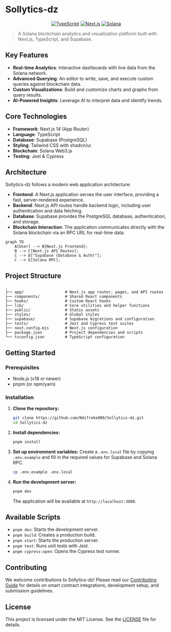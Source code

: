 # Sollytics-dz

<div align="center">

[![TypeScript](https://img.shields.io/badge/TypeScript-5.2-blue?style=flat-square&logo=typescript)](https://typescriptlang.org)
[![Next.js](https://img.shields.io/badge/Next.js-14-black?style=flat-square&logo=next.js)](https://nextjs.org)
[![Solana](https://img.shields.io/badge/Solana-SDK-purple?style=flat-square&logo=solana)](https://solana.com)

</div>

> A Solana blockchain analytics and visualization platform built with Next.js, TypeScript, and Supabase.

## Key Features

- **Real-time Analytics**: Interactive dashboards with live data from the Solana network.
- **Advanced Querying**: An editor to write, save, and execute custom queries against blockchain data.
- **Custom Visualizations**: Build and customize charts and graphs from query results.
- **AI-Powered Insights**: Leverage AI to interpret data and identify trends.

## Core Technologies

- **Framework**: Next.js 14 (App Router)
- **Language**: TypeScript
- **Database**: Supabase (PostgreSQL)
- **Styling**: Tailwind CSS with shadcn/ui
- **Blockchain**: Solana Web3.js
- **Testing**: Jest & Cypress

## Architecture

Sollytics-dz follows a modern web application architecture:

-   **Frontend**: A Next.js application serves the user interface, providing a fast, server-rendered experience.
-   **Backend**: Next.js API routes handle backend logic, including user authentication and data fetching.
-   **Database**: Supabase provides the PostgreSQL database, authentication, and storage.
-   **Blockchain Interaction**: The application communicates directly with the Solana blockchain via an RPC URL for real-time data.

```mermaid
graph TD
    A[User] --> B{Next.js Frontend};
    B --> C[Next.js API Routes];
    C --> D["Supabase (Database & Auth)"];
    C --> E[Solana RPC];
```

## Project Structure

```
.
├── app/                  # Next.js app router, pages, and API routes
├── components/           # Shared React components
├── hooks/                # Custom React hooks
├── lib/                  # Core utilities and helper functions
├── public/               # Static assets
├── styles/               # Global styles
├── supabase/             # Supabase migrations and configuration
├── tests/                # Jest and Cypress test suites
├── next.config.mjs       # Next.js configuration
├── package.json          # Project dependencies and scripts
└── tsconfig.json         # TypeScript configuration
```

## Getting Started

### Prerequisites

- Node.js (v18 or newer)
- pnpm (or npm/yarn)

### Installation

1.  **Clone the repository:**
    ```bash
    git clone https://github.com/Ndifreke000/Sollytics-dz.git
    cd Sollytics-dz
    ```

2.  **Install dependencies:**
    ```bash
    pnpm install
    ```

3.  **Set up environment variables:**
    Create a `.env.local` file by copying `.env.example` and fill in the required values for Supabase and Solana RPC.
    ```bash
    cp .env.example .env.local
    ```

4.  **Run the development server:**
    ```bash
    pnpm dev
    ```
    The application will be available at `http://localhost:3000`.

## Available Scripts

- `pnpm dev`: Starts the development server.
- `pnpm build`: Creates a production build.
- `pnpm start`: Starts the production server.
- `pnpm test`: Runs unit tests with Jest.
- `pnpm cypress:open`: Opens the Cypress test runner.

## Contributing

We welcome contributions to Sollytics-dz! Please read our [Contributing Guide](CONTRIBUTING.md) for details on smart contract integrations, development setup, and submission guidelines.

## License

This project is licensed under the MIT License. See the [LICENSE](LICENSE) file for details.